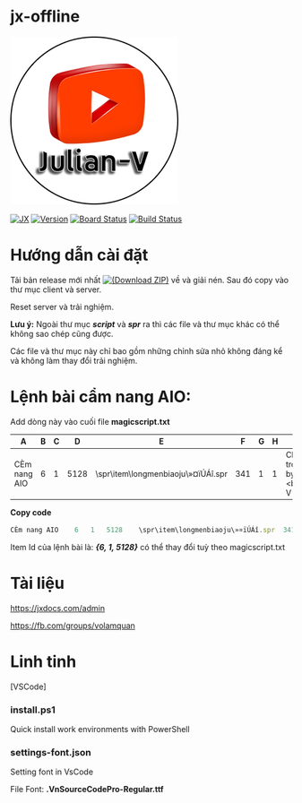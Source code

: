 # jx-offline

[![Julian-V](https://github.com/julianv22/jx-offline/blob/main/docs/Julian-V.png)](https://youtube.com/julianv)

[![JX](https://badgen.net/badge/JX-Offline/Linux/cyan?icon=git)](https://github.com/julianv22/jx-offline#) [![Version](https://badgen.net/badge/Version/8.2/purple?icon=packagephobia)](https://github.com/julianv22/jx-offline#) [![Board Status](https://dev.azure.com/julianv2212/d6b1d911-8c73-47d2-8f20-31d3ec16c111/3cb8438c-a300-489e-8bd6-05f07ccffa06/_apis/work/boardbadge/7adac85b-f9c6-438a-8569-807615cccdec)](https://dev.azure.com/julianv2212/d6b1d911-8c73-47d2-8f20-31d3ec16c111/_boards/board/t/3cb8438c-a300-489e-8bd6-05f07ccffa06/Issues/) [![Build Status](https://github.com/julianv22/jx-offline/actions/workflows/main.yml/badge.svg)](https://github.com/julianv22/jx-offline/actions/workflows/main.yml)

# Hướng dẫn cài đặt

Tải bản release mới nhất [![(Download ZIP)](https://badgen.net/badge/Download/ZIP?icon=bitcoin-lightning)](https://github.com/julianv22/jx-offline/archive/refs/heads/main.zip) về và giải nén. Sau đó copy vào thư mục client và server.

Reset server và trải nghiệm.

**Lưu ý:** Ngoài thư mục ***script*** và ***spr*** ra thì các file và thư mục khác có thể không sao chép cũng được.

Các file và thư mục này chỉ bao gồm những chỉnh sửa nhỏ không đáng kể và không làm thay đổi trải nghiệm.

# Lệnh bài cẩm nang AIO:

Add dòng này vào cuối file **magicscript.txt**

| A | B | C | D | E | F | G | H | I | J | K | L | M | N | O | P | Q | R | S | T | U | V | W | X | Y | Z | AA | AB | AC | AD |
| - | - | - | - | - | - | - | - | - | - | - | - | - | - | - | - | - | - | - | - | - | - | - | - | - | - | - | - | - | -|
| CÈm nang AIO | 6 | 1 | 5128 | \spr\item\longmenbiaoju\»¤ïÚÁî.spr | 341 | 1 | 1 | CÈm nang tÊt c¶ trong mét. Writen by <bclr=blue>Julian-V<bclr> |  | 0 | 1 | 0 | \script\global\gm\julianv\main.lua | 0 | 1 | 1 | 0 | 1 |  | 0 | 0 | 0 | 0 | 0 | 0 | 0 | 0 | 0 | 0 |

**Copy code**
```js	
CÈm nang AIO	6	1	5128	\spr\item\longmenbiaoju\»¤ïÚÁî.spr	341	1	1	CÈm nang tÊt c¶ trong mét. Writen by <bclr=blue>Julian-V<bclr>		0	1	0	\script\global\gm\julianv\main.lua	0	1	1	0	1		0	0	0	0	0	0	0	0	0	0
```

Item Id của lệnh bài là: ***{6,	1,	5128}*** có thể thay đổi tuỳ theo magicscript.txt

# Tài liệu

https://jxdocs.com/admin

https://fb.com/groups/volamquan

# Linh tinh

[VSCode]

### install.ps1

Quick install work environments with PowerShell

### settings-font.json

Setting font in VsCode

File Font: **.VnSourceCodePro-Regular.ttf**
